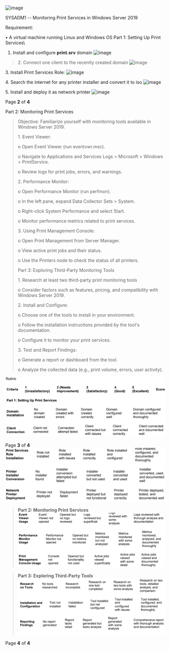 ![image](https://github.com/user-attachments/assets/cf4abf1d-bf63-4d34-a476-14bcfc2aae20)

SYSADM1 -- Monitoring Print Services in Windows Server 2019

Requirement:

• A virtual machine running Linux and Windows OS Part 1: Setting Up
Print Services\
1. Install and configure **print.srv** domain
![image](https://github.com/user-attachments/assets/b7287980-bfd9-419d-80ce-45892fdc4d42)

> 2\. Connect one client to the recently created domain
![image](https://github.com/user-attachments/assets/be610db8-4a1e-44e3-b6c2-2925831206da)

3\. Install Print Services Role:
![image](https://github.com/user-attachments/assets/63b1960c-ef31-443e-8d9a-94240ffd9ff8)

4\. Search the internet for any printer installer and convert it to iso
![image](https://github.com/user-attachments/assets/26017cc6-7ed7-472a-9530-841432d14828)

5\. Install and deploy it as network printer
![image](https://github.com/user-attachments/assets/49959858-e852-4c0f-a7e6-1393fde0f817)


Page **2** of **4**

Part 2: Monitoring Print Services
> Objective: Familiarize yourself with monitoring tools available in
> Windows Server 2019.
>
> 1\. Event Viewer:
>
> o Open Event Viewer (run eventvwr.msc).
>
> o Navigate to Applications and Services Logs \> Microsoft \> Windows
> \> PrintService.
>
> o Review logs for print jobs, errors, and warnings.
>
> 2\. Performance Monitor:
>
> o Open Performance Monitor (run perfmon).
>
> o In the left pane, expand Data Collector Sets \> System.
>
> o Right-click System Performance and select Start.
>
> o Monitor performance metrics related to print services.
>
> 3\. Using Print Management Console:
>
> o Open Print Management from Server Manager.
>
> o View active print jobs and their status.
>
> o Use the Printers node to check the status of all printers.
>
> Part 3: Exploring Third-Party Monitoring Tools
>
> 1\. Research at least two third-party print monitoring tools
>
> o Consider factors such as features, pricing, and compatibility with
> Windows Server 2019.
>
> 2\. Install and Configure:
>
> o Choose one of the tools to install in your environment.
>
> o Follow the installation instructions provided by the tool\'s
> documentation.
>
> o Configure it to monitor your print services.
>
> 3\. Test and Report Findings:
>
> o Generate a report or dashboard from the tool.
>
> o Analyze the collected data (e.g., print volume, errors, user
> activity).
>
![alt text](image.png)

Page **3** of **4**
![alt text](image-1.png)

> **Part 2: Monitoring Print Services**
![alt text](image-2.png)

> **Part 3: Exploring Third-Party Tools**
![alt text](image-3.png)

Page **4** of **4**

